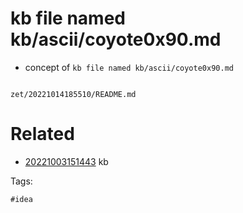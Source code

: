 # kb file named kb/ascii/coyote0x90.md

- concept of `kb file named kb/ascii/coyote0x90.md`

```
```

` zet/20221014185510/README.md `

# Related

- [20221003151443](/zet/20221003151443/README.md) kb

Tags:

    #idea
